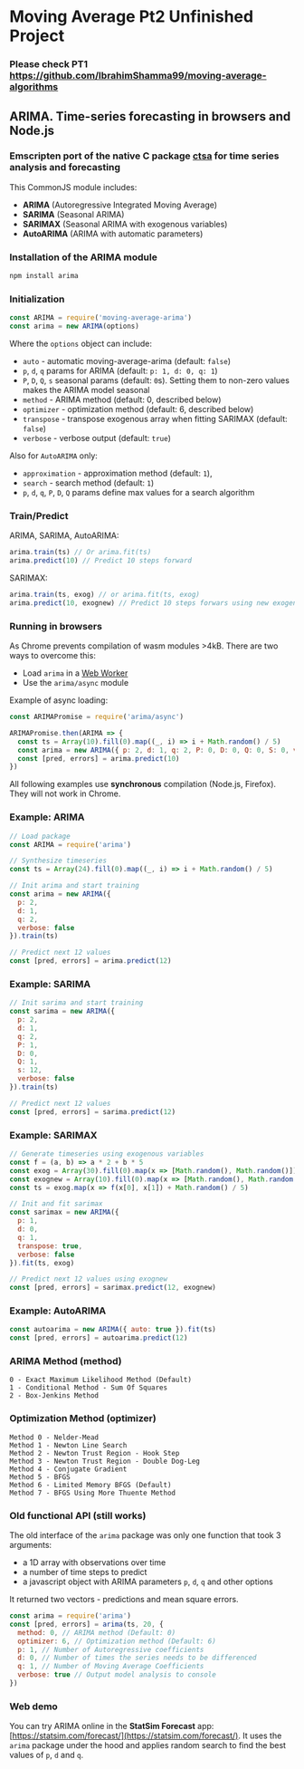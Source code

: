 # Moving Average Pt2 Unfinished Project

### Please check PT1 https://github.com/IbrahimShamma99/moving-average-algorithms
## ARIMA. Time-series forecasting in browsers and Node.js

### Emscripten port of the native C package [ctsa](https://github.com/rafat/ctsa) for time series analysis and forecasting

This CommonJS module includes:
- **ARIMA** (Autoregressive Integrated Moving Average)
- **SARIMA** (Seasonal ARIMA)
- **SARIMAX** (Seasonal ARIMA with exogenous variables)
- **AutoARIMA** (ARIMA with automatic parameters)

### Installation of the ARIMA module
```bash
npm install arima
```

### Initialization
```javascript
const ARIMA = require('moving-average-arima')
const arima = new ARIMA(options)
```

Where the `options` object can include:
- `auto` - automatic moving-average-arima (default: `false`)
- `p`, `d`, `q` params for ARIMA (default: `p: 1, d: 0, q: 1`)
- `P`, `D`, `Q`, `s` seasonal params (default: `0`s). Setting them to non-zero values makes the ARIMA model seasonal
- `method` - ARIMA method (default: 0, described below)
- `optimizer` - optimization method (default: 6, described below)
- `transpose` - transpose exogenous array when fitting SARIMAX (default: `false`)
- `verbose` - verbose output (default: `true`)

Also for `AutoARIMA` only:
- `approximation` - approximation method (default: `1`),
- `search` - search method (default: `1`)
- `p`, `d`, `q`, `P`, `D`, `Q` params define max values for a search algorithm

### Train/Predict
ARIMA, SARIMA, AutoARIMA:
```javascript
arima.train(ts) // Or arima.fit(ts)
arima.predict(10) // Predict 10 steps forward
```

SARIMAX:
```javascript
arima.train(ts, exog) // or arima.fit(ts, exog)
arima.predict(10, exognew) // Predict 10 steps forwars using new exogenous variables
```

### Running in browsers
As Chrome prevents compilation of wasm modules >4kB.
There are two ways to overcome this:
  - Load `arima` in a [Web Worker](https://developer.mozilla.org/en-US/docs/Web/API/Web_Workers_API/Using_web_workers)
  - Use the `arima/async` module

Example of async loading:
```javascript
const ARIMAPromise = require('arima/async')

ARIMAPromise.then(ARIMA => {
  const ts = Array(10).fill(0).map((_, i) => i + Math.random() / 5)
  const arima = new ARIMA({ p: 2, d: 1, q: 2, P: 0, D: 0, Q: 0, S: 0, verbose: false }).train(ts)
  const [pred, errors] = arima.predict(10)
})
```
All following examples use **synchronous** compilation (Node.js, Firefox). They will not work in Chrome.


### Example: ARIMA
```javascript
// Load package
const ARIMA = require('arima')

// Synthesize timeseries
const ts = Array(24).fill(0).map((_, i) => i + Math.random() / 5)

// Init arima and start training
const arima = new ARIMA({
  p: 2,
  d: 1,
  q: 2,
  verbose: false
}).train(ts)

// Predict next 12 values
const [pred, errors] = arima.predict(12)
```

### Example: SARIMA
```javascript
// Init sarima and start training
const sarima = new ARIMA({
  p: 2,
  d: 1,
  q: 2,
  P: 1,
  D: 0,
  Q: 1,
  s: 12,
  verbose: false
}).train(ts)

// Predict next 12 values
const [pred, errors] = sarima.predict(12)
```

### Example: SARIMAX
```javascript
// Generate timeseries using exogenous variables
const f = (a, b) => a * 2 + b * 5
const exog = Array(30).fill(0).map(x => [Math.random(), Math.random()])
const exognew = Array(10).fill(0).map(x => [Math.random(), Math.random()])
const ts = exog.map(x => f(x[0], x[1]) + Math.random() / 5)

// Init and fit sarimax
const sarimax = new ARIMA({
  p: 1,
  d: 0,
  q: 1,
  transpose: true,
  verbose: false
}).fit(ts, exog)

// Predict next 12 values using exognew
const [pred, errors] = sarimax.predict(12, exognew)
```

### Example: AutoARIMA
```javascript
const autoarima = new ARIMA({ auto: true }).fit(ts)
const [pred, errors] = autoarima.predict(12)
```

### ARIMA Method (method)
```
0 - Exact Maximum Likelihood Method (Default)
1 - Conditional Method - Sum Of Squares
2 - Box-Jenkins Method
```

### Optimization Method (optimizer)
```
Method 0 - Nelder-Mead
Method 1 - Newton Line Search
Method 2 - Newton Trust Region - Hook Step
Method 3 - Newton Trust Region - Double Dog-Leg
Method 4 - Conjugate Gradient
Method 5 - BFGS
Method 6 - Limited Memory BFGS (Default)
Method 7 - BFGS Using More Thuente Method
```

### Old functional API (still works)
The old interface of the `arima` package was only one function that took 3 arguments:
- a 1D array with observations over time
- a number of time steps to predict
- a javascript object with ARIMA parameters `p`, `d`, `q` and other options

It returned two vectors - predictions and mean square errors.

```javascript
const arima = require('arima')
const [pred, errors] = arima(ts, 20, {
  method: 0, // ARIMA method (Default: 0)
  optimizer: 6, // Optimization method (Default: 6)
  p: 1, // Number of Autoregressive coefficients
  d: 0, // Number of times the series needs to be differenced
  q: 1, // Number of Moving Average Coefficients
  verbose: true // Output model analysis to console
})
```

### Web demo
You can try ARIMA online in the **StatSim Forecast** app:  [https://statsim.com/forecast/](https://statsim.com/forecast/).
It uses the `arima` package under the hood and applies random search to find the best values of `p`, `d` and `q`.
